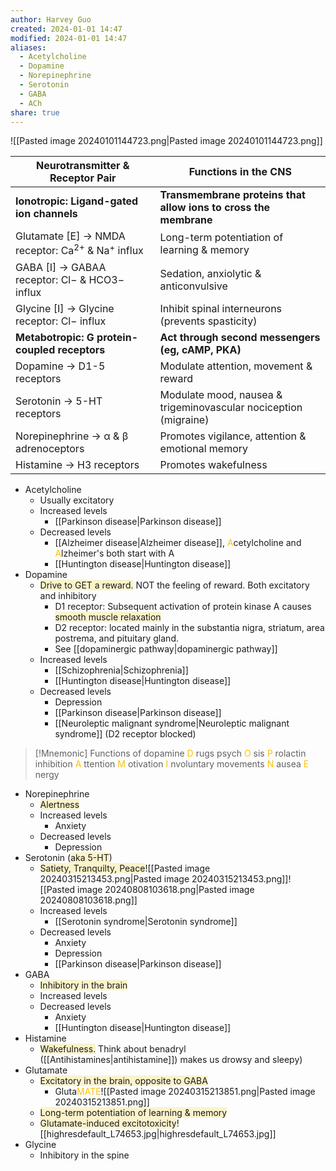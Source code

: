 ```yaml
---
author: Harvey Guo
created: 2024-01-01 14:47
modified: 2024-01-01 14:47
aliases:
  - Acetylcholine
  - Dopamine
  - Norepinephrine
  - Serotonin
  - GABA
  - ACh
share: true
---
```

![[Pasted image 20240101144723.png|Pasted image 20240101144723.png]]

| Neurotransmitter & Receptor Pair                            | Functions in the CNS                                             |
| ----------------------------------------------------------- | ---------------------------------------------------------------- |
| **Ionotropic: Ligand-gated ion channels**                   | **Transmembrane proteins that allow ions to cross the membrane** |
| Glutamate [E] → NMDA receptor: Ca<sup>2+</sup> & Na<sup>+</sup> influx | Long-term potentiation of learning & memory                      |
| GABA [I] → GABAA receptor: Cl− & HCO3− influx               | Sedation, anxiolytic & anticonvulsive                            |
| Glycine [I] → Glycine receptor: Cl− influx                  | Inhibit spinal interneurons (prevents spasticity)                |
| **Metabotropic: G protein-coupled receptors**               | **Act through second messengers (eg, cAMP, PKA)**                |
| Dopamine → D1-5 receptors                                   | Modulate attention, movement & reward                            |
| Serotonin → 5-HT receptors                                  | Modulate mood, nausea & trigeminovascular nociception (migraine) |
| Norepinephrine → α & β adrenoceptors                        | Promotes vigilance, attention & emotional memory                 |
| Histamine → H3 receptors                                    | Promotes wakefulness                                             |


- Acetylcholine
	- Usually excitatory
	- Increased levels
		- [[Parkinson disease|Parkinson disease]]
	- Decreased levels
		- [[Alzheimer disease|Alzheimer disease]], <font color="#ffc000">A</font>cetylcholine and <font color="#ffc000">A</font>lzheimer's both start with A
		- [[Huntington disease|Huntington disease]]
- Dopamine
	- <span style="background:rgba(240, 200, 0, 0.2)">Drive to GET a reward.</span> NOT the feeling of reward. Both excitatory and inhibitory
		- D1 receptor: Subsequent activation of protein kinase A causes <span style="background:rgba(240, 200, 0, 0.2)">smooth muscle relaxation</span>
		- D2 receptor: located mainly in the substantia nigra, striatum, area postrema, and pituitary gland.
		- See [[dopaminergic pathway|dopaminergic pathway]]
	- Increased levels
		- [[Schizophrenia|Schizophrenia]]
		- [[Huntington disease|Huntington disease]]
	- Decreased levels
		- Depression
		- [[Parkinson disease|Parkinson disease]]
		- [[Neuroleptic malignant syndrome|Neuroleptic malignant syndrome]] (D2 receptor blocked)

>[!Mnemonic] Functions of dopamine
><font color="#ffc000">D</font> rugs
>psych <font color="#ffc000">O</font> sis
><font color="#ffc000">P</font> rolactin inhibition
><font color="#ffc000">A</font> ttention
><font color="#ffc000">M</font> otivation
><font color="#ffc000">I</font> nvoluntary movements
><font color="#ffc000">N</font> ausea
><font color="#ffc000">E</font> nergy
- Norepinephrine
	- <span style="background:rgba(240, 200, 0, 0.2)">Alertness</span>
	- Increased levels
		- Anxiety
	- Decreased levels
		- Depression
- Serotonin (<span style="background:rgba(240, 200, 0, 0.2)">aka 5-HT</span>)
	- <span style="background:rgba(240, 200, 0, 0.2)">Satiety, Tranquilty, Peace</span>![[Pasted image 20240315213453.png|Pasted image 20240315213453.png]]![[Pasted image 20240808103618.png|Pasted image 20240808103618.png]]
	- Increased levels
		- [[Serotonin syndrome|Serotonin syndrome]]
	- Decreased levels
		- Anxiety
		- Depression
		- [[Parkinson disease|Parkinson disease]]
- GABA
	- <span style="background:rgba(240, 200, 0, 0.2)">Inhibitory in the brain</span>
	- Increased levels
	- Decreased levels
		- Anxiety
		- [[Huntington disease|Huntington disease]]
- Histamine
	- <span style="background:rgba(240, 200, 0, 0.2)">Wakefulness.</span> Think about benadryl ([[Antihistamines|antihistamine]]) makes us drowsy and sleepy)
- Glutamate
	- <span style="background:rgba(240, 200, 0, 0.2)">Excitatory in the brain, opposite to GABA</span>
		- Gluta<font color="#ffc000">MATE</font>![[Pasted image 20240315213851.png|Pasted image 20240315213851.png]]
	- <span style="background:rgba(240, 200, 0, 0.2)">Long-term potentiation of learning & memory</span>
	- <span style="background:rgba(240, 200, 0, 0.2)">Glutamate-induced excitotoxicity</span>![[highresdefault_L74653.jpg|highresdefault_L74653.jpg]]
- Glycine
	- Inhibitory in the spine